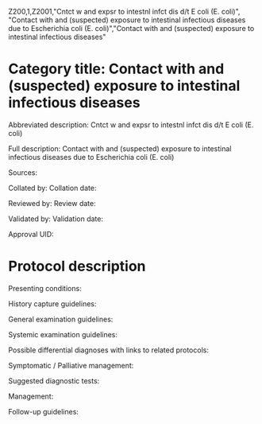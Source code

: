 Z200,1,Z2001,"Cntct w and expsr to intestnl infct dis d/t E coli (E. coli)", "Contact with and (suspected) exposure to intestinal infectious diseases due to Escherichia coli (E. coli)","Contact with and (suspected) exposure to intestinal infectious diseases"
# Category title: Contact with and (suspected) exposure to intestinal infectious diseases

Abbreviated description: Cntct w and expsr to intestnl infct dis d/t E coli (E. coli)

Full description: Contact with and (suspected) exposure to intestinal infectious diseases due to Escherichia coli (E. coli)

Sources:

Collated by:
Collation date:

Reviewed by:
Review date:

Validated by:
Validation date:

Approval UID:

# Protocol description

Presenting conditions:

History capture guidelines:

General examination guidelines:

Systemic examination guidelines:

Possible differential diagnoses with links to related protocols:

Symptomatic / Palliative management:

Suggested diagnostic tests:

Management:

Follow-up guidelines:
